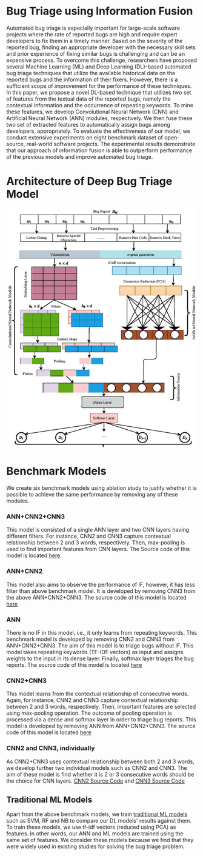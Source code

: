 # Bug Triage using Information Fusion
Automated bug triage is especially important for large-scale software projects where the rate of reported bugs are high and require expert developers to fix them in a timely manner. Based on the severity of the reported bug, finding an appropriate developer with the necessary skill sets and prior experience of fixing similar bugs is challenging and can be an expensive process. To overcome this challenge, researchers have proposed several Machine Learning (ML) and Deep Learning (DL)-based automated bug triage techniques that utilize the available historical data on the reported bugs and the information of their fixers. However, there is a sufficient scope of improvement for the performance of these techniques. In this paper, we propose a novel DL-based technique that utilizes two set of features from the textual data of the reported bugs, namely the contextual information and the occurrence of repeating keywords. To mine these features, we develop Convolutional Neural Network (CNN) and Artificial Neural Network (ANN) modules, respectively. We then fuse these two set of extracted features to automatically assign bugs among developers, appropriately. To evaluate the effectiveness of our model, we conduct extensive experiments on eight benchmark dataset of open-source, real-world software projects. The experimental results demonstrate that our approach of information fusion is able to outperform performance of the previous models and improve automated bug triage.
# Architecture of Deep Bug Triage Model
![Architecture of Deep Bug Triage Model](https://github.com/dipongkor/bug-triage/blob/main/Deep%20Triage%20Model%20V2.jpg?raw=true)

# Benchmark Models
We create six benchmark models using ablation study to justify whether it is possible to achieve the same performance by removing any of these modules.

### ANN+CNN2+CNN3
This model is consisted of a single ANN layer and two CNN layers having different filters. For instance, CNN2 and CNN3 capture contextual relationship between 2 and 3 words, respectively. Then, max-pooling is used to find important features from CNN layers. The Source code of this model is located [here](ANN-CNN2-CNN3.ipynb).

### ANN+CNN2
This model also aims to observe the performance of IF, however, it has less filter than above benchmark model. It is developed by removing CNN3 from the above ANN+CNN2+CNN3. The source code of this model is located [here](ANN-CNN2.ipynb)

### ANN
There is no IF in this model, i.e., it only learns from repeating keywords. This benchmark model is developed by removing CNN2 and CNN3 from ANN+CNN2+CNN3. The aim of this model is to triage bugs without IF. This model takes repeating keywords (TF-IDF vectors) as input and assigns weights to the input in its dense layer. Finally, softmax layer triages the bug reports. The source code of this model is located [here](ANN.ipynb)

### CNN2+CNN3
This model learns from the contextual relationship of consecutive words. Again, for instance, CNN2 and CNN3 capture contextual relationship between 2 and 3 words, respectively. Then, important features are selected using max-pooling operation. The outcome of pooling operation is processed via a dense and softmax layer in order to triage bug reports. This model is developed by removing ANN from ANN+CNN2+CNN3. The source code of this model is located [here](CNN2-CNN3.ipynb)

### CNN2 and CNN3, individually
As CNN2+CNN3 uses contextual relationship between both 2 and 3 words, we develop further two individual models such as CNN2 and CNN3. The aim of these model is find whether it is 2 or 3 consecutive words should be the choice for CNN layers. [CNN2 Source Code](CNN2.ipynb) and  [CNN3 Source Code](CNN3.ipynb)

## Traditional ML Models
Apart from the above benchmark models, we train [traditional ML models](Traditional-ML.ipynb) such as SVM, RF and NB to compare our DL models' results against them. To train these models, we use tf-idf vectors (reduced using PCA) as features. In other words, our ANN and ML models are trained using the same set of features. We consider these models because we find that they were widely used in existing studies for solving the bug triage problem. 